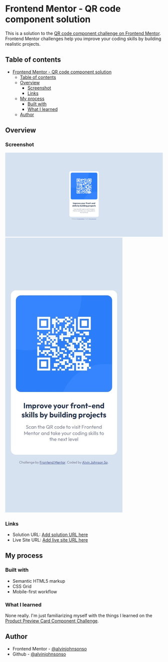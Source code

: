 # Frontend Mentor - QR code component solution

This is a solution to the [QR code component challenge on Frontend Mentor](https://www.frontendmentor.io/challenges/qr-code-component-iux_sIO_H). Frontend Mentor challenges help you improve your coding skills by building realistic projects.

## Table of contents

- [Frontend Mentor - QR code component solution](#frontend-mentor---qr-code-component-solution)
  - [Table of contents](#table-of-contents)
  - [Overview](#overview)
    - [Screenshot](#screenshot)
    - [Links](#links)
  - [My process](#my-process)
    - [Built with](#built-with)
    - [What I learned](#what-i-learned)
  - [Author](#author)

## Overview

### Screenshot

![](./screenshots/desktop.jpeg)
![](./screenshots/mobile.jpeg)

### Links

- Solution URL: [Add solution URL here](https://www.frontendmentor.io/solutions/qr-code-component-AY591GT234)
- Live Site URL: [Add live site URL here](https://fm-qr-code-component-main-gules.vercel.app/)

## My process

### Built with

- Semantic HTML5 markup
- CSS Grid
- Mobile-first workflow

### What I learned

None really. I'm just familiarizing myself with the things I learned on the [Product Preview Card Component Challenge](https://github.com/alvinjohnsonso/fm-product-preview-card-component).

## Author

- Frontend Mentor - [@alvinjohnsonso](https://www.frontendmentor.io/profile/alvinjohnsonso)
- Github - [@alvinjohnsonso](https://github.com/alvinjohnsonso)
